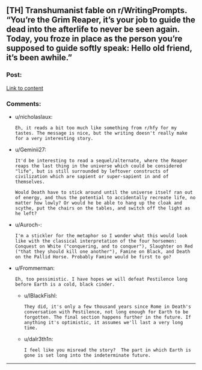 ## [TH] Transhumanist fable on r/WritingPrompts. “You’re the Grim Reaper, it’s your job to guide the dead into the afterlife to never be seen again. Today, you froze in place as the person you’re supposed to guide softly speak: Hello old friend, it’s been awhile.”

### Post:

[Link to content](https://reddit.com/r/WritingPrompts/comments/m8gqu7/_/gwqdr5n/)

### Comments:

- u/nicholaslaux:
  ```
  Eh, it reads a bit too much like something from r/hfy for my tastes. The message is nice, but the writing doesn't really make for a very interesting story.
  ```

- u/Geminii27:
  ```
  It'd be interesting to read a sequel/alternate, where the Reaper reaps the last thing in the universe which could be considered "life", but is still surrounded by leftover constructs of civilization which are sapient or super-sapient in and of themselves.

  Would Death have to stick around until the universe itself ran out of energy, and thus the potential to accidentally recreate life, no matter how lowly? Or would he be able to hang up the cloak and scythe, put the chairs on the tables, and switch off the light as he left?
  ```

- u/Auroch-:
  ```
  I'm a stickler for the metaphor so I wonder what this would look like with the classical interpretation of the four horsemen: Conquest on White ("conquering, and to conquer"), Slaughter on Red ("that they should kill one another"), Famine on Black, and Death on the Pallid Horse. Probably Famine would be first to go?
  ```

- u/Frommerman:
  ```
  Eh, too pessimistic. I have hopes we will defeat Pestilence long before Earth is a cold, black cinder.
  ```

  - u/lBlackFishl:
    ```
    They did, it's only a few thousand years since Rome in Death's conversation with Pestilence, not long enough for Earth to be forgotten. The final section happens further in the future. If anything it's optimistic, it assumes we'll last a very long time.
    ```

  - u/dalr3th1n:
    ```
    I feel like you misread the story?  The part in which Earth is gone is set long into the indeterminate future.
    ```

---

